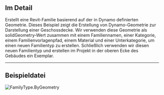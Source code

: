 ## Im Detail
Erstellt eine Revit-Familie basierend auf der in Dynamo definierten Geometrie.
Dieses Beispiel zeigt die Erstellung von Dynamo-Geometrie zur Darstellung einer Geschossdecke. Wir verwenden diese Geometrie als solidGeometry-Wert zusammen mit einem Familiennamen, einer Kategorie, einem Familienvorlagenpfad, einem Material und einer Unterkategorie, um einen neuen Familientyp zu erstellen. Schließlich verwenden wir diesen neuen Familientyp und erstellen im Projekt in der oberen Ecke des Gebäudes ein Exemplar.

___
## Beispieldatei

![FamilyType.ByGeometry](./Revit.Elements.FamilyType.ByGeometry_img.jpg)
